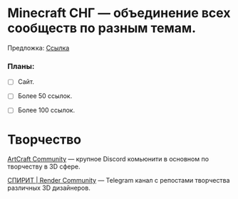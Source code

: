 # Minecraft СНГ — объединение всех сообществ по разным темам.

Предложка: [Ссылка](https://github.com/Pahan3568/CISMC/issues)

### Планы:
- [ ] Сайт.
- [ ] Более 50 ссылок.
- [ ] Более 100 ссылок.


# Творчество
[ArtCraft Community](https://discord.gg/7n2tXPz2f6) — крупное Discord комьюнити в основном по творчеству в 3D сфере.

[СПИРИТ | Render Community](https://t.me/cisspirit) — Telegram канал с репостами творчества различных 3D дизайнеров.
